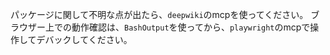 パッケージに関して不明な点が出たら、`deepwiki`のmcpを使ってください。
ブラウザー上での動作確認は、`BashOutput`を使ってから、`playwright`のmcpで操作してデバックしてください。